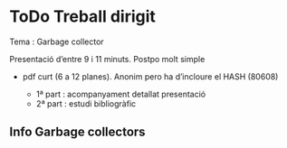 # ToDo Treball dirigit

Tema : Garbage collector

Presentació d’entre 9 i 11 minuts. Postpo molt simple

* pdf curt (6 a 12 planes). Anonim pero ha d’incloure el HASH (80608)

  * 1ª part : acompanyament detallat presentació
  * 2ª part : estudi bibliogràfic

  

## Info Garbage collectors



